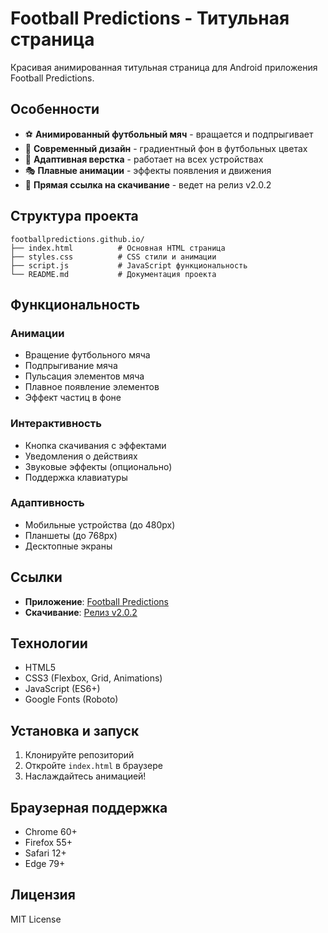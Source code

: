 # Football Predictions - Титульная страница

Красивая анимированная титульная страница для Android приложения Football Predictions.

## Особенности

- ⚽ **Анимированный футбольный мяч** - вращается и подпрыгивает
- 🎨 **Современный дизайн** - градиентный фон в футбольных цветах
- 📱 **Адаптивная верстка** - работает на всех устройствах
- 🎭 **Плавные анимации** - эффекты появления и движения
- 🔗 **Прямая ссылка на скачивание** - ведет на релиз v2.0.2

## Структура проекта

```
footballpredictions.github.io/
├── index.html          # Основная HTML страница
├── styles.css          # CSS стили и анимации
├── script.js           # JavaScript функциональность
└── README.md           # Документация проекта
```

## Функциональность

### Анимации
- Вращение футбольного мяча
- Подпрыгивание мяча
- Пульсация элементов мяча
- Плавное появление элементов
- Эффект частиц в фоне

### Интерактивность
- Кнопка скачивания с эффектами
- Уведомления о действиях
- Звуковые эффекты (опционально)
- Поддержка клавиатуры

### Адаптивность
- Мобильные устройства (до 480px)
- Планшеты (до 768px)
- Десктопные экраны

## Ссылки

- **Приложение**: [Football Predictions](https://github.com/footballpredictions/FootballAdminData/tree/app2)
- **Скачивание**: [Релиз v2.0.2](https://github.com/footballpredictions/FootballAdminData/releases/tag/v2.0.2)

## Технологии

- HTML5
- CSS3 (Flexbox, Grid, Animations)
- JavaScript (ES6+)
- Google Fonts (Roboto)

## Установка и запуск

1. Клонируйте репозиторий
2. Откройте `index.html` в браузере
3. Наслаждайтесь анимацией!

## Браузерная поддержка

- Chrome 60+
- Firefox 55+
- Safari 12+
- Edge 79+

## Лицензия

MIT License
